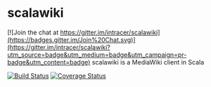 # scalawiki

[![Join the chat at https://gitter.im/intracer/scalawiki](https://badges.gitter.im/Join%20Chat.svg)](https://gitter.im/intracer/scalawiki?utm_source=badge&utm_medium=badge&utm_campaign=pr-badge&utm_content=badge)
scalawiki is a MediaWiki client in Scala

[![Build Status](https://travis-ci.org/intracer/scalawiki.svg?branch=master)](https://travis-ci.org/intracer/scalawiki?branch=master)
[![Coverage Status](https://coveralls.io/repos/intracer/scalawiki/badge.svg)](https://coveralls.io/r/intracer/scalawiki)
